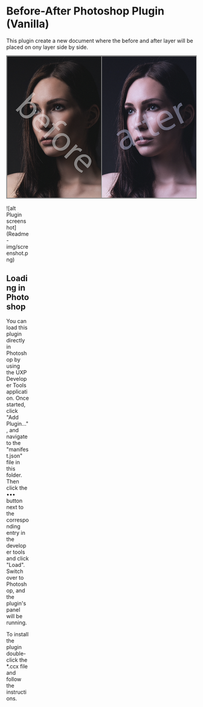 # Before-After Photoshop Plugin (Vanilla)

This plugin create a new document where the before and after layer will be placed on ony layer side by side.

![alt Plugin screenshot](Readme-img/before-after.png)

<div style="width:60px ; height:60px">
  ![alt Plugin screenshot](Readme-img/screenshot.png)
<div>




## Loading in Photoshop

You can load this plugin directly in Photoshop by using the UXP Developer Tools application. Once started, click "Add Plugin...", and navigate to the "manifest.json" file in this folder. Then click the ••• button next to the corresponding entry in the developer tools and click "Load". Switch over to Photoshop, and the plugin's panel will be running.

To install the plugin double-click the *.ccx file and follow the instructions.
